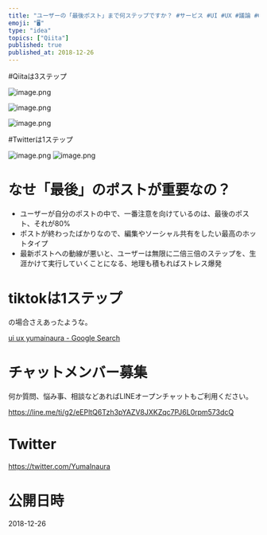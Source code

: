 ```yaml
---
title: "ユーザーの「最後ポスト」まで何ステップですか？ #サービス #UI #UX #議論 #Qiita"
emoji: "🖥"
type: "idea"
topics: ["Qiita"]
published: true
published_at: 2018-12-26
---
```


#Qiitaは3ステップ

![image.png](https://qiita-image-store.s3.amazonaws.com/0/89618/d08d8ed5-b184-72f1-1490-8de573b489b7.png)


![image.png](https://qiita-image-store.s3.amazonaws.com/0/89618/5a2e7cbb-9619-7c03-5ca8-f880c36a763a.png)

![image.png](https://qiita-image-store.s3.amazonaws.com/0/89618/da73e523-eda2-9c35-0f7d-43260ad98c03.png)

#Twitterは1ステップ

![image.png](https://qiita-image-store.s3.amazonaws.com/0/89618/7377458b-7f7f-17d7-50a2-8511789a157e.png)
![image.png](https://qiita-image-store.s3.amazonaws.com/0/89618/9771de1f-0e42-f7b7-fdc9-da2c66897de7.png)


# なせ「最後」のポストが重要なの？

- ユーザーが自分のポストの中で、一番注意を向けているのは、最後のポスト、それが80%
- ポストが終わったばかりなので、編集やソーシャル共有をしたい最高のホットタイプ
- 最新ポストへの動線が悪いと、ユーザーは無限に二倍三倍のステップを、生涯かけて実行していくことになる、地理も積もればストレス爆発

# tiktokは1ステップ

の場合さえあったような。


[ui ux yumainaura - Google Search](https://www.google.com/search?ei=Nu0iXNHCMouj8AXporeICA&q=ui+ux+yumainaura&oq=ui+ux+yumainaura&gs_l=psy-ab.3..33i160.3269.4130..4236...0.0..0.308.1821.3j3j3j1......0....1..gws-wiz.......0j0i71j0i22i30.l7F81z7OTo4)









<!-- Update From Qiita API -->

# チャットメンバー募集


何か質問、悩み事、相談などあればLINEオープンチャットもご利用ください。

https://line.me/ti/g2/eEPltQ6Tzh3pYAZV8JXKZqc7PJ6L0rpm573dcQ





# Twitter


https://twitter.com/YumaInaura


<!-- Update From Qiita API -->



# 公開日時

2018-12-26

